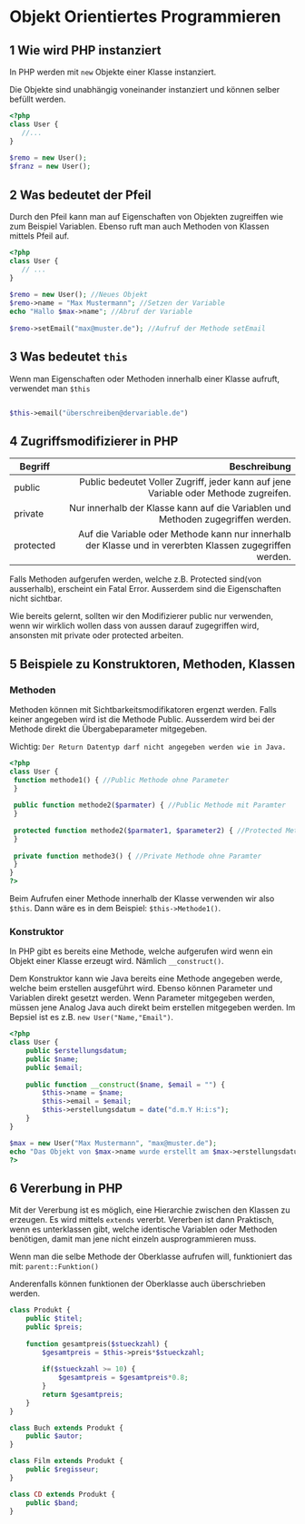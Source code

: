# Objekt Orientiertes Programmieren

## 1 Wie wird PHP instanziert

In PHP werden mit `new` Objekte einer Klasse instanziert.

Die Objekte sind unabhängig voneinander instanziert und können selber befüllt werden.

```php
<?php
class User {
   //...
}
 
$remo = new User();
$franz = new User();
```

## 2 Was bedeutet der Pfeil

Durch den Pfeil kann man auf Eigenschaften von Objekten zugreiffen wie zum Beispiel Variablen. Ebenso ruft man auch Methoden von Klassen mittels Pfeil auf.

```php
<?php
class User { 
   // ...
}
 
$remo = new User(); //Neues Objekt
$remo->name = "Max Mustermann"; //Setzen der Variable
echo "Hallo $max->name"; //Abruf der Variable
 
$remo->setEmail("max@muster.de"); //Aufruf der Methode setEmail
```

## 3 Was bedeutet `this`

Wenn man Eigenschaften oder Methoden innerhalb einer Klasse aufruft, verwendet man `$this`

```php

$this->email("überschreiben@dervariable.de")

```

## 4 Zugriffsmodifizierer in PHP

| Begriff          | Beschreibung        |
| -------------------- | -------------------:|
| public	|  Public bedeutet Voller Zugriff, jeder kann auf jene Variable oder Methode zugreifen.	|
| private| Nur innerhalb der Klasse kann auf die Variablen und Methoden zugegriffen werden. |
| protected	| Auf die Variable oder Methode kann nur innerhalb der Klasse und in vererbten Klassen zugegriffen werden.|

Falls Methoden aufgerufen werden, welche z.B. Protected sind(von ausserhalb), erscheint ein Fatal Error. Ausserdem sind die Eigenschaften nicht sichtbar.

Wie bereits gelernt, sollten wir den Modifizierer public nur verwenden, wenn wir wirklich wollen dass von aussen darauf zugegriffen wird, ansonsten mit private oder protected arbeiten.

## 5 Beispiele zu Konstruktoren, Methoden, Klassen

### Methoden

Methoden können mit Sichtbarkeitsmodifikatoren ergenzt werden. Falls keiner angegeben wird ist die Methode Public.
Ausserdem wird bei der Methode direkt die Übergabeparameter mitgegeben.

Wichtig:
`Der Return Datentyp darf nicht angegeben werden wie in Java.`

```php
<?php
class User {
 function methode1() { //Public Methode ohne Parameter 
 }
 
 public function methode2($parmater) { //Public Methode mit Paramter
 }
 
 protected function methode2($parmater1, $parameter2) { //Protected Methode mit zwei Paramtern
 }
 
 private function methode3() { //Private Methode ohne Paramter
 }
}
?>
```

Beim Aufrufen einer Methode innerhalb der Klasse verwenden wir also `$this`. Dann wäre es in dem Beispiel:
`$this->Methode1()`.

### Konstruktor

In PHP gibt es bereits eine Methode, welche aufgerufen wird wenn ein Objekt einer Klasse erzeugt wird. Nämlich `__construct()`.

Dem Konstruktor kann wie Java bereits eine Methode angegeben werde, welche beim erstellen ausgeführt wird. Ebenso können Parameter und Variablen direkt gesetzt werden.
Wenn Parameter mitgegeben werden, müssen jene Analog Java auch direkt beim erstellen mitgegeben werden. Im Bepsiel ist es z.B.
`new User("Name,"Email")`.

```php
<?php
class User {
	public $erstellungsdatum;
	public $name;
	public $email;
	
	public function __construct($name, $email = "") {
		$this->name = $name;
		$this->email = $email;
		$this->erstellungsdatum = date("d.m.Y H:i:s");
	}
}

$max = new User("Max Mustermann", "max@muster.de");
echo "Das Objekt von $max->name wurde erstellt am $max->erstellungsdatum";
?>
```

## 6 Vererbung in PHP

Mit der Vererbung ist es möglich, eine Hierarchie zwischen den Klassen zu erzeugen. Es wird mittels `extends` vererbt. Vererben ist dann Praktisch, wenn es unterklassen gibt, welche identische Variablen oder Methoden benötigen, damit man jene nicht einzeln ausprogrammieren muss.

Wenn man die selbe Methode der Oberklasse aufrufen will, funktioniert das mit:
`parent::Funktion()`

Anderenfalls können funktionen der Oberklasse auch überschrieben werden.

```php
class Produkt {
	public $titel;
	public $preis;
	
	function gesamtpreis($stueckzahl) {
		$gesamtpreis = $this->preis*$stueckzahl;
		
		if($stueckzahl >= 10) {
			$gesamtpreis = $gesamtpreis*0.8;
		}
		return $gesamtpreis;
	}
}

class Buch extends Produkt {
	public $autor;
}

class Film extends Produkt {
	public $regisseur;
}

class CD extends Produkt {
	public $band;
}
```
